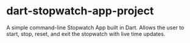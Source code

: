 # dart-stopwatch-app-project
A simple command-line Stopwatch App built in Dart. Allows the user to start, stop, reset, and exit the stopwatch with live time updates.
